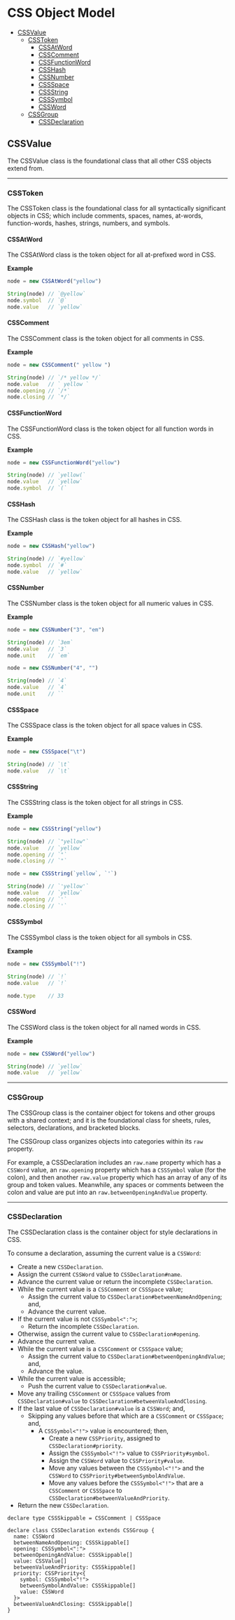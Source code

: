 # CSS Object Model

- [CSSValue](#cssvalue)
  - [CSSToken](#csstoken)
    - [CSSAtWord](#cssatword)
    - [CSSComment](#csscomment)
    - [CSSFunctionWord](#cssfunctionword)
    - [CSSHash](#csshash)
    - [CSSNumber](#cssnumber)
    - [CSSSpace](#cssspace)
    - [CSSString](#cssstring)
    - [CSSSymbol](#csssymbol)
    - [CSSWord](#cssword)
  - [CSSGroup](#cssgroup)
    - [CSSDeclaration](#cssdeclaration)

## CSSValue

The CSSValue class is the foundational class that all other CSS objects extend from.

---

### CSSToken

The CSSToken class is the foundational class for all syntactically significant objects in CSS; which include comments, spaces, names, at-words, function-words, hashes, strings, numbers, and symbols.

#### CSSAtWord

The CSSAtWord class is the token object for all at-prefixed word in CSS.

**Example**

```ts
node = new CSSAtWord("yellow")

String(node) // `@yellow`
node.symbol  // `@`
node.value   // `yellow`
```

#### CSSComment

The CSSComment class is the token object for all comments in CSS.

**Example**

```ts
node = new CSSComment(" yellow ")

String(node) // `/* yellow */`
node.value   // ` yellow `
node.opening // `/*`
node.closing // `*/`
```

#### CSSFunctionWord

The CSSFunctionWord class is the token object for all function words in CSS.

**Example**

```ts
node = new CSSFunctionWord("yellow")

String(node) // `yellow(`
node.value   // `yellow`
node.symbol  // `(`
```

#### CSSHash

The CSSHash class is the token object for all hashes in CSS.

**Example**

```ts
node = new CSSHash("yellow")

String(node) // `#yellow`
node.symbol  // `#`
node.value   // `yellow`
```

#### CSSNumber

The CSSNumber class is the token object for all numeric values in CSS.

**Example**

```ts
node = new CSSNumber("3", "em")

String(node) // `3em`
node.value   // `3`
node.unit    // `em`
```

```ts
node = new CSSNumber("4", "")

String(node) // `4`
node.value   // `4`
node.unit    // ``
```

#### CSSSpace

The CSSSpace class is the token object for all space values in CSS.

**Example**

```ts
node = new CSSSpace("\t")

String(node) // `\t`
node.value   // `\t`
```

#### CSSString

The CSSString class is the token object for all strings in CSS.

**Example**

```ts
node = new CSSString("yellow")

String(node) // `"yellow"`
node.value   // `yellow`
node.opening // `"`
node.closing // `"`
```

```ts
node = new CSSString(`yellow`, `'`)

String(node) // `'yellow'`
node.value   // `yellow`
node.opening // `'`
node.closing // `'`
```

#### CSSSymbol

The CSSSymbol class is the token object for all symbols in CSS.

**Example**

```ts
node = new CSSSymbol("!")

String(node) // `!`
node.value   // `!`

node.type    // 33
```

#### CSSWord

The CSSWord class is the token object for all named words in CSS.

**Example**

```ts
node = new CSSWord("yellow")

String(node) // `yellow`
node.value   // `yellow`
```

---

### CSSGroup

The CSSGroup class is the container object for tokens and other groups with a shared context; and it is the foundational class for sheets, rules, selectors, declarations, and bracketed blocks.

The CSSGroup class organizes objects into categories within its `raw` property.

For example, a CSSDeclaration includes an `raw.name` property which has a `CSSWord` value, an `raw.opening` property which has a `CSSSymbol` value (for the colon), and then another `raw.value` property which has an array of any of its group and token values.
Meanwhile, any spaces or comments between the colon and value are put into an `raw.betweenOpeningAndValue` property.

---

### CSSDeclaration

The CSSDeclaration class is the container object for style declarations in CSS.

To consume a declaration, assuming the current value is a `CSSWord`:

- Create a new `CSSDeclaration`.
- Assign the current `CSSWord` value to `CSSDeclaration#name`.
- Advance the current value or return the incomplete `CSSDeclaration`.
- While the current value is a `CSSComment` or `CSSSpace` value;
  - Assign the current value to `CSSDeclaration#betweenNameAndOpening`; and,
  - Advance the current value.
- If the current value is not `CSSSymbol<":">`;
  - Return the incomplete `CSSDeclaration`.
- Otherwise, assign the current value to `CSSDeclaration#opening`.
- Advance the current value.
- While the current value is a `CSSComment` or `CSSSpace` value;
  - Assign the current value to `CSSDeclaration#betweenOpeningAndValue`; and,
  - Advance the value.
- While the current value is accessible;
  - Push the current value to `CSSDeclaration#value`.
- Move any trailing `CSSComment` or `CSSSpace` values from `CSSDeclaration#value` to `CSSDeclaration#betweenValueAndClosing`.
- If the last value of `CSSDeclaration#value` is a `CSSWord`; and,
  - Skipping any values before that which are a `CSSComment` or `CSSSpace`; and,
    - A `CSSSymbol<"!">` value is encountered; then,
      - Create a new `CSSPriority`, assigned to `CSSDeclaration#priority`.
      - Assign the `CSSSymbol<"!">` value to `CSSPriority#symbol`.
      - Assign the `CSSWord` value to `CSSPriority#value`.
      - Move any values between the `CSSSymbol<"!">` and the `CSSWord` to `CSSPriority#betweenSymbolAndValue`.
      - Move any values before the `CSSSymbol<"!">` that are a `CSSComment` or `CSSSpace` to `CSSDeclaration#betweenValueAndPriority`.
- Return the new `CSSDeclaration`.

```tsx
declare type CSSSkippable = CSSComment | CSSSpace

declare class CSSDeclaration extends CSSGroup {
  name: CSSWord
  betweenNameAndOpening: CSSSkippable[]
  opening: CSSSymbol<":">
  betweenOpeningAndValue: CSSSkippable[]
  value: CSSValue[]
  betweenValueAndPriority: CSSSkippable[]
  priority: CSSPriority<{
    symbol: CSSSymbol<"!">
    betweenSymbolAndValue: CSSSkippable[]
    value: CSSWord
  }>
  betweenValueAndClosing: CSSSkippable[]
}
```
